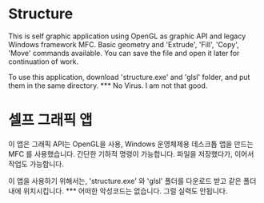 # Structure
This is self graphic application using OpenGL as graphic API and legacy Windows framework MFC. 
Basic geometry and 'Extrude', 'Fill', 'Copy', 'Move' commands available. You can save the file
and open it later for continuation of work.

To use this application, download 'structure.exe' and 'glsl' folder, and put them in the same
directory. 
*** No Virus. I am not that good.

# 셀프 그래픽 앱 
이 앱은 그래픽 API는 OpenGL을 사용, Windows 운영체제용 데스크톱 앱을 만드는 MFC 를 사용했습니다.
간단한 기하적 명령이 가능합니다. 파일을 저장했다가, 이어서 작업도 가능합니다.

이 앱을 사용하기 위해서는, 'structure.exe' 와 'glsl' 폴더를 다운로드 받고 같은 폴더 내에 위치시킵니다.
*** 어떠한 악성코드는 없습니다. 그럴 실력도 안됩니다.
